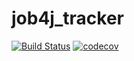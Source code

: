 # job4j_tracker
[![Build Status](https://travis-ci.org/StepanBogdanov/job4j_tracker.svg?branch=master)](https://travis-ci.org/StepanBogdanov/job4j_tracker)
[![codecov](https://codecov.io/gh/StepanBogdanov/job4j_tracker/branch/master/graph/badge.svg?token=C9Y7EPM71Q)](https://codecov.io/gh/StepanBogdanov/job4j_tracker)